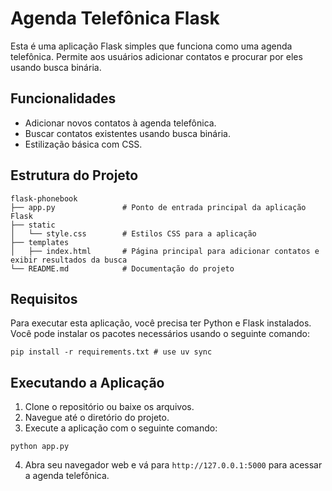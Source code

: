 # Agenda Telefônica Flask

Esta é uma aplicação Flask simples que funciona como uma agenda telefônica. Permite aos usuários adicionar contatos e procurar por eles usando busca binária.

## Funcionalidades

- Adicionar novos contatos à agenda telefônica.
- Buscar contatos existentes usando busca binária.
- Estilização básica com CSS.

## Estrutura do Projeto

```
flask-phonebook
├── app.py               # Ponto de entrada principal da aplicação Flask
├── static
│   └── style.css        # Estilos CSS para a aplicação
├── templates
│   ├── index.html       # Página principal para adicionar contatos e exibir resultados da busca
└── README.md            # Documentação do projeto
```

## Requisitos

Para executar esta aplicação, você precisa ter Python e Flask instalados. Você pode instalar os pacotes necessários usando o seguinte comando:

```
pip install -r requirements.txt # use uv sync
```

## Executando a Aplicação

1. Clone o repositório ou baixe os arquivos.
2. Navegue até o diretório do projeto.
3. Execute a aplicação com o seguinte comando:

```
python app.py
```

4. Abra seu navegador web e vá para `http://127.0.0.1:5000` para acessar a agenda telefônica.
